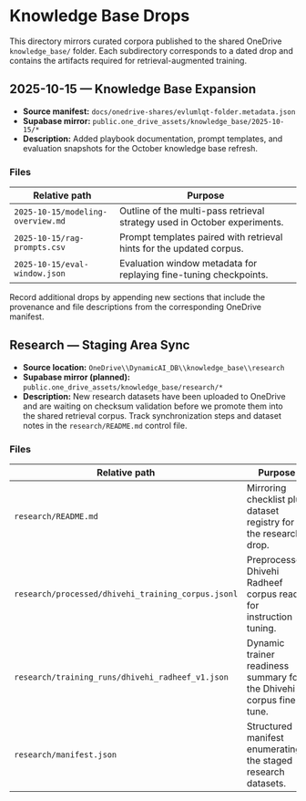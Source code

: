 # Knowledge Base Drops

This directory mirrors curated corpora published to the shared OneDrive
`knowledge_base/` folder. Each subdirectory corresponds to a dated drop and
contains the artifacts required for retrieval-augmented training.

## 2025-10-15 — Knowledge Base Expansion

- **Source manifest:** `docs/onedrive-shares/evlumlqt-folder.metadata.json`
- **Supabase mirror:** `public.one_drive_assets/knowledge_base/2025-10-15/*`
- **Description:** Added playbook documentation, prompt templates, and
  evaluation snapshots for the October knowledge base refresh.

### Files

| Relative path                     | Purpose                                                                   |
| --------------------------------- | ------------------------------------------------------------------------- |
| `2025-10-15/modeling-overview.md` | Outline of the multi-pass retrieval strategy used in October experiments. |
| `2025-10-15/rag-prompts.csv`      | Prompt templates paired with retrieval hints for the updated corpus.      |
| `2025-10-15/eval-window.json`     | Evaluation window metadata for replaying fine-tuning checkpoints.         |

Record additional drops by appending new sections that include the provenance
and file descriptions from the corresponding OneDrive manifest.

## Research — Staging Area Sync

- **Source location:** `OneDrive\\DynamicAI_DB\\knowledge_base\\research`
- **Supabase mirror (planned):** `public.one_drive_assets/knowledge_base/research/*`
- **Description:** New research datasets have been uploaded to OneDrive and are
  waiting on checksum validation before we promote them into the shared
  retrieval corpus. Track synchronization steps and dataset notes in the
  `research/README.md` control file.

### Files

| Relative path        | Purpose                                                           |
| -------------------- | ----------------------------------------------------------------- |
| `research/README.md` | Mirroring checklist plus dataset registry for the research drop. |
| `research/processed/dhivehi_training_corpus.jsonl` | Preprocessed Dhivehi Radheef corpus ready for instruction tuning. |
| `research/training_runs/dhivehi_radheef_v1.json` | Dynamic trainer readiness summary for the Dhivehi corpus fine-tune. |
| `research/manifest.json` | Structured manifest enumerating the staged research datasets. |

